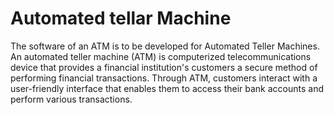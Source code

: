 # Automated tellar Machine
The software of an ATM is to be developed for Automated Teller Machines. 
An automated teller machine (ATM) is computerized telecommunications device that provides a financial institution's customers a secure method of performing financial transactions. 
Through ATM, customers interact with a user-friendly interface that enables them to access their bank accounts and perform various transactions.


